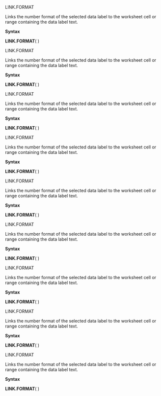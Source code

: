 LINK.FORMAT

Links the number format of the selected data label to the worksheet cell
or range containing the data label text.

**Syntax**

**LINK.FORMAT**( )


LINK.FORMAT

Links the number format of the selected data label to the worksheet cell
or range containing the data label text.

**Syntax**

**LINK.FORMAT**( )


LINK.FORMAT

Links the number format of the selected data label to the worksheet cell
or range containing the data label text.

**Syntax**

**LINK.FORMAT**( )


LINK.FORMAT

Links the number format of the selected data label to the worksheet cell
or range containing the data label text.

**Syntax**

**LINK.FORMAT**( )


LINK.FORMAT

Links the number format of the selected data label to the worksheet cell
or range containing the data label text.

**Syntax**

**LINK.FORMAT**( )


LINK.FORMAT

Links the number format of the selected data label to the worksheet cell
or range containing the data label text.

**Syntax**

**LINK.FORMAT**( )


LINK.FORMAT

Links the number format of the selected data label to the worksheet cell
or range containing the data label text.

**Syntax**

**LINK.FORMAT**( )


LINK.FORMAT

Links the number format of the selected data label to the worksheet cell
or range containing the data label text.

**Syntax**

**LINK.FORMAT**( )


LINK.FORMAT

Links the number format of the selected data label to the worksheet cell
or range containing the data label text.

**Syntax**

**LINK.FORMAT**( )


